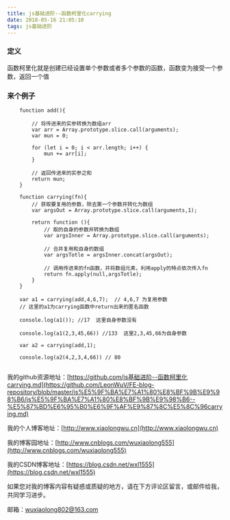 ```yaml
---
title: js基础进阶--函数柯里化carrying
date: 2018-05-16 21:05:10
tags: js基础进阶
---
```

### 定义
函数柯里化就是创建已经设置单个参数或者多个参数的函数，函数变为接受一个参数，返回一个值

### 来个例子
```
    function add(){
    
        // 将传进来的实参转换为数组arr
        var arr = Array.prototype.slice.call(arguments);
        var mun = 0;
        
        for (let i = 0; i < arr.length; i++) {
            mun += arr[i];
        }
        
        // 返回传进来的实参之和
        return mun;
    }

    function carrying(fn){
        // 获取要复用的参数，除去第一个参数并转化为数组
        var argsOut = Array.prototype.slice.call(arguments,1);
        
        return function (){
            // 取的自身的参数并转换为数组
            var argsInner = Array.prototype.slice.call(arguments);
            
            // 合并复用和自身的数组
            var argsTotle = argsInner.concat(argsOut);
            
            // 调用传进来的fn函数，并将数组元素，利用apply的特点依次传入fn
            return fn.apply(null,argsTotle);
        }
    }

    var a1 = carrying(add,4,6,7);  // 4,6,7 为复用参数
    // 这里的a1为carrying函数中return出来的匿名函数
        
    console.log(a1()); //17  这里自身参数没有

    console.log(a1(2,3,45,66)) //133  这里2,3,45,66为自身参数
    
    var a2 = carrying(add,1);

    console.log(a2(4,2,3,4,66)) // 80
    
```

我的github资源地址：[https://github.com/js基础进阶--函数柯里化carrying.md](https://github.com/LeonWuV/FE-blog-repository/blob/master/js%E5%9F%BA%E7%A1%80%E8%BF%9B%E9%98%B6/js%E5%9F%BA%E7%A1%80%E8%BF%9B%E9%98%B6--%E5%87%BD%E6%95%B0%E6%9F%AF%E9%87%8C%E5%8C%96carrying.md)

我的个人博客地址：[http://www.xiaolongwu.cn](http://www.xiaolongwu.cn)

我的博客园地址：[http://www.cnblogs.com/wuxiaolong555](http://www.cnblogs.com/wuxiaolong555)

我的CSDN博客地址：[https://blog.csdn.net/wxl1555](https://blog.csdn.net/wxl1555)

如果您对我的博客内容有疑惑或质疑的地方，请在下方评论区留言，或邮件给我，共同学习进步。

邮箱：wuxiaolong802@163.com